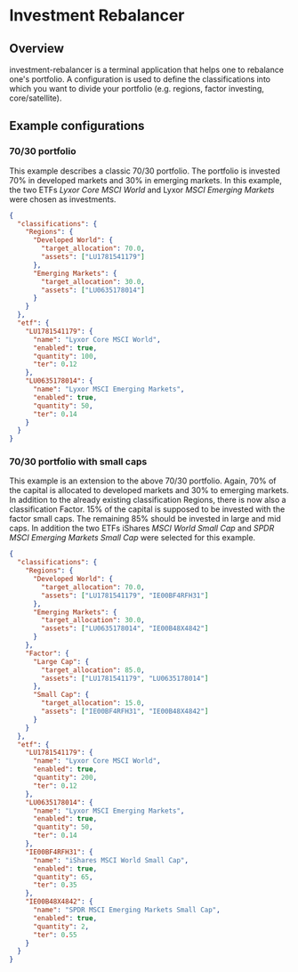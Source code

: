 # Investment Rebalancer

## Overview

investment-rebalancer is a terminal application that helps one to rebalance one's portfolio. A configuration is used to define the classifications into which you want to divide your portfolio (e.g. regions, factor investing, core/satellite).

## Example configurations

### 70/30 portfolio

This example describes a classic 70/30 portfolio. The portfolio is invested 70% in developed markets and 30% in emerging markets.
In this example, the two ETFs _Lyxor Core MSCI World_ and Lyxor _MSCI Emerging Markets_ were chosen as investments.

```json
{
  "classifications": {
    "Regions": {
      "Developed World": {
        "target_allocation": 70.0,
        "assets": ["LU1781541179"]
      },
      "Emerging Markets": {
        "target_allocation": 30.0,
        "assets": ["LU0635178014"]
      }
    }
  },
  "etf": {
    "LU1781541179": {
      "name": "Lyxor Core MSCI World",
      "enabled": true,
      "quantity": 100,
      "ter": 0.12
    },
    "LU0635178014": {
      "name": "Lyxor MSCI Emerging Markets",
      "enabled": true,
      "quantity": 50,
      "ter": 0.14
    }
  }
}
```

### 70/30 portfolio with small caps

This example is an extension to the above 70/30 portfolio. Again, 70% of the capital is allocated to developed markets and 30% to emerging markets. In addition to the already existing classification Regions, there is now also a classification Factor. 15% of the capital is supposed to be invested with the factor small caps. The remaining 85% should be invested in large and mid caps.
In addition the two ETFs iShares _MSCI World Small Cap_ and _SPDR MSCI Emerging Markets Small Cap_ were selected for this example.

```json
{
  "classifications": {
    "Regions": {
      "Developed World": {
        "target_allocation": 70.0,
        "assets": ["LU1781541179", "IE00BF4RFH31"]
      },
      "Emerging Markets": {
        "target_allocation": 30.0,
        "assets": ["LU0635178014", "IE00B48X4842"]
      }
    },
    "Factor": {
      "Large Cap": {
        "target_allocation": 85.0,
        "assets": ["LU1781541179", "LU0635178014"]
      },
      "Small Cap": {
        "target_allocation": 15.0,
        "assets": ["IE00BF4RFH31", "IE00B48X4842"]
      }
    }
  },
  "etf": {
    "LU1781541179": {
      "name": "Lyxor Core MSCI World",
      "enabled": true,
      "quantity": 200,
      "ter": 0.12
    },
    "LU0635178014": {
      "name": "Lyxor MSCI Emerging Markets",
      "enabled": true,
      "quantity": 50,
      "ter": 0.14
    },
    "IE00BF4RFH31": {
      "name": "iShares MSCI World Small Cap",
      "enabled": true,
      "quantity": 65,
      "ter": 0.35
    },
    "IE00B48X4842": {
      "name": "SPDR MSCI Emerging Markets Small Cap",
      "enabled": true,
      "quantity": 2,
      "ter": 0.55
    }
  }
}
```
